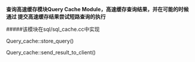 **查询高速缓存模块Query Cache Module，高速缓存查询结果，并在可能的时候通过
提交高速缓存结果尝试短路查询的执行**


#####该模块在sql/sql_cache.cc中实现

Query_cache::store_query()


Query_cache::send_result_to_client()

